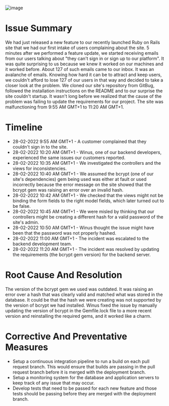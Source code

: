 ![image](https://user-images.githubusercontent.com/106745705/222188758-c0c6dbad-e282-4bd3-b1da-d9f346ef4f62.png)

# Issue Summary
We had just released a new feature to our recently launched Ruby on Rails site that we had our first intake of users complaining about the site. 5 minutes after we performed a feature update, we started receiving emails from our users talking about "they can't sign in or sign up to our platform". It was quite surprising to us because we knew it worked on our machines and it worked before. About 127 of such emails came to our inbox. It was an avalanche of emails. Knowing how hard it can be to attract and keep users, we couldn't afford to lose 127 of our users in that way and decided to take a closer look at the problem. We cloned our site's repository from GitBug, followed the installation instructions on the README and to our surprise the site couldn't startup. It wasn't long before we realized that the cause of the problem was failing to update the requirements for our project. The site was malfunctioning from 9:55 AM GMT+1 to 11:20 AM GMT+1.

# Timeline
- 28-02-2022 9:55 AM GMT+1 - A customer complained that they couldn't sign in to the site.
- 28-02-2022 10:20 AM GMT+1 - Winus, one of our backend developers, experienced the same issues our customers reported.
- 28-02-2022 10:35 AM GMT+1 - We investigated the controllers and the views for inconsistencies.
- 28-02-2022 10:40 AM GMT+1 - We assumed the bcrypt (one of our site's dependencies) gem being used was either at fault or used incorrectly because the error message on the site showed that the bcrypt gem was raising an error over an invalid hash.
- 28-02-2022 10:42 AM GMT+1 - We checked that the views might not be binding the form fields to the right model fields, which later turned out to be false.
- 28-02-2022 10:45 AM GMT+1 - We were misled by thinking that our controllers might be creating a different hash for a valid password of the site's admin.
- 28-02-2022 10:50 AM GMT+1 - Winus thought the issue might have been that the password was not properly hashed.
- 28-02-2022 11:00 AM GMT+1 - The incident was escalated to the backend development team.
- 28-02-2022 11:20 AM GMT+1 - The incident was resolved by updating the requirements (the bcrypt gem version) for the backend server.

# Root Cause And Resolution
The version of the bcrypt gem we used was outdated. It was raising an error over a hash that was clearly valid and matched what was stored in the database. It could be that the hash we were creating was not supported by the version of bcrypt we had installed. Winus fixed the issue by manually updating the version of bcrypt in the Gemfile.lock file to a more recent version and reinstalling the required gems, and it worked like a charm.

# Corrective And Preventative Measures
- Setup a continuous integration pipeline to run a build on each pull request branch. This would ensure that builds are passing in the pull request branch before it is merged with the deployment branch.
- Setup a monitoring system for the database and application servers to keep track of any issue that may occur.
- Develop tests that need to be passed for each new feature and those tests should be passing before they are merged with the deployment branch.
